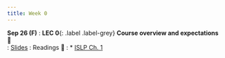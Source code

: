 ```yaml
---
title: Week 0 
---
```



**Sep 26 (F)**
: **LEC 0**{: .label .label-grey} **Course overview and expectations** 🎥  
    : [Slides](.)
: Readings 📖
: * [ISLP Ch. 1](https://www.statlearning.com/)

